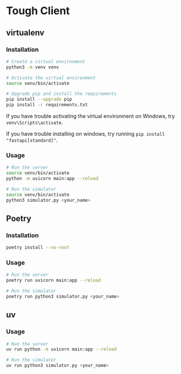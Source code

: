 # Tough Client

## virtualenv

### Installation

```bash
# Create a virtual environment
python3 -m venv venv

# Activate the virtual environment
source venv/bin/activate

# Upgrade pip and install the requirements
pip install --upgrade pip
pip install -r requirements.txt
```

If you have trouble activating the virtual environment on Windows, try `venv\Scripts\activate`.

If you have trouble installing on windows, try running `pip install "fastapi[standard]"`.

### Usage

```bash
# Run the server
source venv/bin/activate
python -m uvicorn main:app --reload

# Run the simulator
source venv/bin/activate
python3 simulator.py <your_name>
```

## Poetry

### Installation

```bash
poetry install --no-root
```

### Usage

```bash
# Run the server
poetry run uvicorn main:app --reload

# Run the simulator
poetry run python3 simulator.py <your_name>
```

## uv

### Usage

```bash
# Run the server
uv run python -m uvicorn main:app --reload

# Run the simulator
uv run python3 simulator.py <your_name>
```
